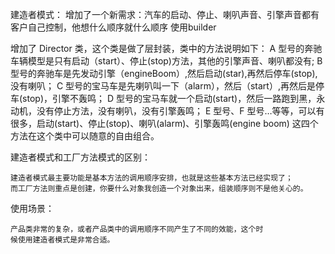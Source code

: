 建造者模式：
增加了一个新需求：汽车的启动、停止、喇叭声音、引擎声音都有客户自己控制，他想什么顺序就什么顺序
使用builder

增加了 Director 类，这个类是做了层封装，类中的方法说明如下：
A 型号的奔驰车辆模型是只有启动（start）、停止(stop)方法，其他的引擎声音、喇叭都没有;
B 型号的奔驰车是先发动引擎（engineBoom）,然后启动(star),再然后停车(stop),没有喇叭；
C 型号的宝马车是先喇叭叫一下（alarm），然后（start）,再然后是停车(stop)，引擎不轰鸣；
D 型号的宝马车就一个启动(start)，然后一路跑到黑，永动机，没有停止方法，没有喇叭，没有引擎轰鸣；
E 型号、F 型号…等等，可以有很多，启动(start)、停止(stop)、喇叭(alarm)、引擎轰鸣(engine boom)
这四个方法在这个类中可以随意的自由组合。

建造者模式和工厂方法模式的区别：

    建造者模式最主要功能是基本方法的调用顺序安排，也就是这些基本方法已经实现了；
    而工厂方法则重点是创建，你要什么对象我创造一个对象出来，组装顺序则不是他关心的。

使用场景：
    
    产品类非常的复杂，或者产品类中的调用顺序不同产生了不同的效能，这个时
    候使用建造者模式是非常合适。
